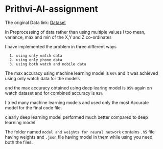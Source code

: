 # Prithvi-AI-assignment

The original Data link: [Dataset](https://prithviai-my.sharepoint.com/personal/aakash_pandey_prithvi_ai/_layouts/15/onedrive.aspx?id=%2Fpersonal%2Faakash%5Fpandey%5Fprithvi%5Fai%2FDocuments%2Fraw%2Ezip&parent=%2Fpersonal%2Faakash%5Fpandey%5Fprithvi%5Fai%2FDocuments&originalPath=aHR0cHM6Ly9wcml0aHZpYWktbXkuc2hhcmVwb2ludC5jb20vOnU6L2cvcGVyc29uYWwvYWFrYXNoX3BhbmRleV9wcml0aHZpX2FpL0VRd01yQW9iUThaRWhuWTlNSUZLZGJRQlhISjZWS3Q0ZmxNUGRwN05vOVQzMEE_cnRpbWU9SDdCaW1jZjIxMGc)

In Preprocessing of data rather than using multiple values I too mean, variance, max and min of the X,Y and Z co-ordinates 

I have implemented the problem in three different ways 
      
      1. using only watch data 
      2. using only phone data 
      3. using both watch and mobile data
      
The max accuracy using machine learning model  is `66%` and it was achieved using only watch data for the models 

and the max accuracy obtained using deep learing model is `95%` again on watch dataset and for combined accuracy is `92%`

I tried many machine learning models and used only the most Accurate model for the final code file.

clearly deep learning model performed much better compared to deep learning model

The folder named `model and weights for neural network` contains `.h5` file having weights and `.json` file having model in them while using you need both the files.
